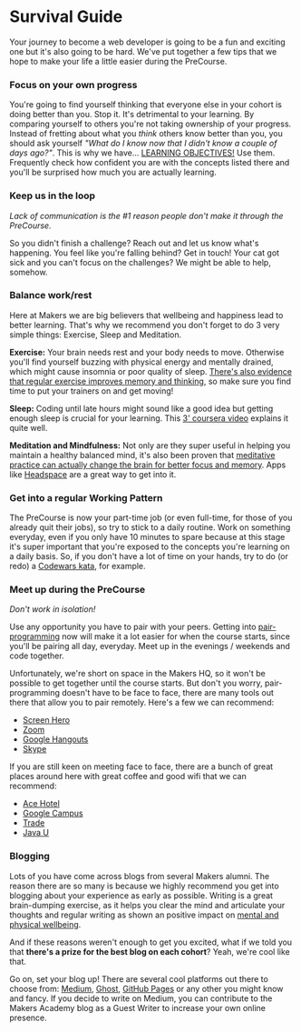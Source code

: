# Survival Guide

Your journey to become a web developer is going to be a fun and exciting one but it's also going to be hard. We've put together a few tips that we hope to make your life a little easier during the PreCourse.

### Focus on your own progress
 You're going to find yourself thinking that everyone else in your cohort is doing better than you. Stop it. It's detrimental to your learning. By comparing yourself to others you're not taking ownership of your progress. Instead of fretting about what you *think* others know better than you, you should ask yourself *"What do I know now that I didn't know a couple of days ago?"*. This is why we have... [LEARNING OBJECTIVES!](learning_objectives.md) Use them. Frequently check how confident you are with the concepts listed there and you'll be surprised how much you are actually learning.

### Keep us in the loop
*Lack of communication is the #1 reason people don't make it through the PreCourse.*

So you didn't finish a challenge? Reach out and let us know what's happening. You feel like you're falling behind? Get in touch! Your cat got sick and you can't focus on the challenges? We might be able to help, somehow.

### Balance work/rest
Here at Makers we are big believers that wellbeing and happiness lead to better learning. That's why we recommend you don't forget to do 3 very simple things: Exercise, Sleep and Meditation.

**Exercise:** Your brain needs rest and your body needs to move. Otherwise you'll find yourself buzzing with physical energy and mentally drained, which might cause insomnia or poor quality of sleep. [There's also evidence that regular exercise improves memory and thinking](http://www.health.harvard.edu/blog/regular-exercise-changes-brain-improve-memory-thinking-skills-201404097110), so make sure you find time to put your trainers on and get moving!

**Sleep:** Coding until late hours might sound like a good idea but getting enough sleep is crucial for your learning. This [3' coursera video](https://www.coursera.org/learn/learning-how-to-learn/lecture/AsWfx/the-importance-of-sleep-in-learning) explains it quite well.

**Meditation and Mindfulness:** Not only are they super useful in helping you maintain a healthy balanced mind, it's also been proven that [meditative practice can actually change the brain for better focus and memory](http://healthland.time.com/2012/08/10/can-meditation-make-you-smarter/). Apps like [Headspace](https://www.headspace.com/) are a great way to get into it.  


### Get into a regular Working Pattern
The PreCourse is now your part-time job (or even full-time, for those of you already quit their jobs), so try to stick to a daily routine. Work on something everyday, even if you only have 10 minutes to spare because at this stage it's super important that you're exposed to the concepts you're learning on a daily basis. So, if you don't have a lot of time on your hands, try to do (or redo) a [Codewars kata](https://www.codewars.com/), for example.

### Meet up during the PreCourse
*Don't work in isolation!*

Use any opportunity you have to pair with your peers. Getting into [pair-programming](pills/pairing.md) now will make it a lot easier for when the course starts, since you'll be pairing all day, everyday. Meet up in the evenings / weekends and code together.  

Unfortunately, we're short on space in the Makers HQ, so it won't be possible to get together until the course starts. But don't you worry, pair-programming doesn't have to be face to face, there are many tools out there that allow you to pair remotely. Here's a few we can recommend:

- [Screen Hero](https://screenhero.com/)
- [Zoom](https://zoom.us/)
- [Google Hangouts](https://hangouts.google.com/)
- [Skype](https://www.skype.com/en/)

If you are still keen on meeting face to face, there are a bunch of great places around here with great coffee and good wifi that we can recommend:

- [Ace Hotel](https://www.acehotel.com/london)
- [Google Campus](https://www.campus.co/london/en)
- [Trade](http://www.trade-made.co.uk/)
- [Java U](http://www.java-u.co.uk/)

### Blogging

Lots of you have come across blogs from several Makers alumni. The reason there are so many is because we highly recommend you get into blogging about your experience as early as possible. Writing is a great brain-dumping exercise, as it helps you clear the mind and articulate your thoughts and regular writing as shown an positive impact on [mental and physical wellbeing](http://psychcentral.com/lib/the-health-benefits-of-journaling/).

And if these reasons weren't enough to get you excited, what if we told you that **there's a prize for the best blog on each cohort**? Yeah, we're cool like that.

Go on, set your blog up! There are several cool platforms out there to choose from: [Medium](https://medium.com/), [Ghost](https://ghost.org/), [GitHub Pages](https://pages.github.com/) or any other you might know and fancy. If you decide to write on Medium, you can contribute to the Makers Academy blog as a Guest Writer to increase your own online presence.
